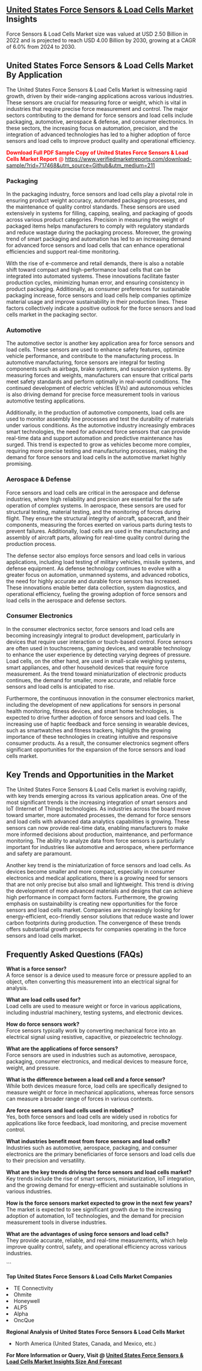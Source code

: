 <h2><a href="https://www.verifiedmarketreports.com/download-sample/?rid=717468&amp;utm_source=Github&amp;utm_medium=211" target="_blank">United States Force Sensors & Load Cells Market</a> Insights</h2><p>Force Sensors & Load Cells Market size was valued at USD 2.50 Billion in 2022 and is projected to reach USD 4.00 Billion by 2030, growing at a CAGR of 6.0% from 2024 to 2030.</p><p><h2>United States Force Sensors & Load Cells Market By Application</h2><p>The United States Force Sensors & Load Cells Market is witnessing rapid growth, driven by their wide-ranging applications across various industries. These sensors are crucial for measuring force or weight, which is vital in industries that require precise force measurement and control. The major sectors contributing to the demand for force sensors and load cells include packaging, automotive, aerospace & defense, and consumer electronics. In these sectors, the increasing focus on automation, precision, and the integration of advanced technologies has led to a higher adoption of force sensors and load cells to improve product quality and operational efficiency. <p><span class=""><span style="color: #ff0000;"><strong>Download Full PDF Sample Copy of United States Force Sensors & Load Cells Market Report</strong> @ </span><a href="https://www.verifiedmarketreports.com/download-sample/?rid=717468&amp;utm_source=Github&amp;utm_medium=211" target="_blank">https://www.verifiedmarketreports.com/download-sample/?rid=717468&amp;utm_source=Github&amp;utm_medium=211</a></span></p></p><h3>Packaging</h3><p>In the packaging industry, force sensors and load cells play a pivotal role in ensuring product weight accuracy, automated packaging processes, and the maintenance of quality control standards. These sensors are used extensively in systems for filling, capping, sealing, and packaging of goods across various product categories. Precision in measuring the weight of packaged items helps manufacturers to comply with regulatory standards and reduce wastage during the packaging process. Moreover, the growing trend of smart packaging and automation has led to an increasing demand for advanced force sensors and load cells that can enhance operational efficiencies and support real-time monitoring.</p><p>With the rise of e-commerce and retail demands, there is also a notable shift toward compact and high-performance load cells that can be integrated into automated systems. These innovations facilitate faster production cycles, minimizing human error, and ensuring consistency in product packaging. Additionally, as consumer preferences for sustainable packaging increase, force sensors and load cells help companies optimize material usage and improve sustainability in their production lines. These factors collectively indicate a positive outlook for the force sensors and load cells market in the packaging sector.</p><h3>Automotive</h3><p>The automotive sector is another key application area for force sensors and load cells. These sensors are used to enhance safety features, optimize vehicle performance, and contribute to the manufacturing process. In automotive manufacturing, force sensors are integral for testing components such as airbags, brake systems, and suspension systems. By measuring forces and weights, manufacturers can ensure that critical parts meet safety standards and perform optimally in real-world conditions. The continued development of electric vehicles (EVs) and autonomous vehicles is also driving demand for precise force measurement tools in various automotive testing applications.</p><p>Additionally, in the production of automotive components, load cells are used to monitor assembly line processes and test the durability of materials under various conditions. As the automotive industry increasingly embraces smart technologies, the need for advanced force sensors that can provide real-time data and support automation and predictive maintenance has surged. This trend is expected to grow as vehicles become more complex, requiring more precise testing and manufacturing processes, making the demand for force sensors and load cells in the automotive market highly promising.</p><h3>Aerospace & Defense</h3><p>Force sensors and load cells are critical in the aerospace and defense industries, where high reliability and precision are essential for the safe operation of complex systems. In aerospace, these sensors are used for structural testing, material testing, and the monitoring of forces during flight. They ensure the structural integrity of aircraft, spacecraft, and their components, measuring the forces exerted on various parts during tests to prevent failures. Additionally, load cells are used in the manufacturing and assembly of aircraft parts, allowing for real-time quality control during the production process.</p><p>The defense sector also employs force sensors and load cells in various applications, including load testing of military vehicles, missile systems, and defense equipment. As defense technology continues to evolve with a greater focus on automation, unmanned systems, and advanced robotics, the need for highly accurate and durable force sensors has increased. These innovations enable better data collection, system diagnostics, and operational efficiency, fueling the growing adoption of force sensors and load cells in the aerospace and defense sectors.</p><h3>Consumer Electronics</h3><p>In the consumer electronics sector, force sensors and load cells are becoming increasingly integral to product development, particularly in devices that require user interaction or touch-based control. Force sensors are often used in touchscreens, gaming devices, and wearable technology to enhance the user experience by detecting varying degrees of pressure. Load cells, on the other hand, are used in small-scale weighing systems, smart appliances, and other household devices that require force measurement. As the trend toward miniaturization of electronic products continues, the demand for smaller, more accurate, and reliable force sensors and load cells is anticipated to rise.</p><p>Furthermore, the continuous innovation in the consumer electronics market, including the development of new applications for sensors in personal health monitoring, fitness devices, and smart home technologies, is expected to drive further adoption of force sensors and load cells. The increasing use of haptic feedback and force sensing in wearable devices, such as smartwatches and fitness trackers, highlights the growing importance of these technologies in creating intuitive and responsive consumer products. As a result, the consumer electronics segment offers significant opportunities for the expansion of the force sensors and load cells market.</p><h2>Key Trends and Opportunities in the Market</h2><p>The United States Force Sensors & Load Cells market is evolving rapidly, with key trends emerging across its various application areas. One of the most significant trends is the increasing integration of smart sensors and IoT (Internet of Things) technologies. As industries across the board move toward smarter, more automated processes, the demand for force sensors and load cells with advanced data analytics capabilities is growing. These sensors can now provide real-time data, enabling manufacturers to make more informed decisions about production, maintenance, and performance monitoring. The ability to analyze data from force sensors is particularly important for industries like automotive and aerospace, where performance and safety are paramount.</p><p>Another key trend is the miniaturization of force sensors and load cells. As devices become smaller and more compact, especially in consumer electronics and medical applications, there is a growing need for sensors that are not only precise but also small and lightweight. This trend is driving the development of more advanced materials and designs that can achieve high performance in compact form factors. Furthermore, the growing emphasis on sustainability is creating new opportunities for the force sensors and load cells market. Companies are increasingly looking for energy-efficient, eco-friendly sensor solutions that reduce waste and lower carbon footprints during production. The convergence of these trends offers substantial growth prospects for companies operating in the force sensors and load cells market.</p><h2>Frequently Asked Questions (FAQs)</h2><p><b>What is a force sensor?</b><br>A force sensor is a device used to measure force or pressure applied to an object, often converting this measurement into an electrical signal for analysis.</p><p><b>What are load cells used for?</b><br>Load cells are used to measure weight or force in various applications, including industrial machinery, testing systems, and electronic devices.</p><p><b>How do force sensors work?</b><br>Force sensors typically work by converting mechanical force into an electrical signal using resistive, capacitive, or piezoelectric technology.</p><p><b>What are the applications of force sensors?</b><br>Force sensors are used in industries such as automotive, aerospace, packaging, consumer electronics, and medical devices to measure force, weight, and pressure.</p><p><b>What is the difference between a load cell and a force sensor?</b><br>While both devices measure force, load cells are specifically designed to measure weight or force in mechanical applications, whereas force sensors can measure a broader range of forces in various contexts.</p><p><b>Are force sensors and load cells used in robotics?</b><br>Yes, both force sensors and load cells are widely used in robotics for applications like force feedback, load monitoring, and precise movement control.</p><p><b>What industries benefit most from force sensors and load cells?</b><br>Industries such as automotive, aerospace, packaging, and consumer electronics are the primary beneficiaries of force sensors and load cells due to their precision and versatility.</p><p><b>What are the key trends driving the force sensors and load cells market?</b><br>Key trends include the rise of smart sensors, miniaturization, IoT integration, and the growing demand for energy-efficient and sustainable solutions in various industries.</p><p><b>How is the force sensors market expected to grow in the next few years?</b><br>The market is expected to see significant growth due to the increasing adoption of automation, IoT technologies, and the demand for precision measurement tools in diverse industries.</p><p><b>What are the advantages of using force sensors and load cells?</b><br>They provide accurate, reliable, and real-time measurements, which help improve quality control, safety, and operational efficiency across various industries.</p>```</p><p><strong>Top United States Force Sensors & Load Cells Market Companies</strong></p><div data-test-id=""><p><li>TE Connectivity</li><li> Ohmite</li><li> Honeywell</li><li> ALPS</li><li> Alpha</li><li> OncQue</li></p><div><strong>Regional Analysis of&nbsp;United States Force Sensors & Load Cells Market</strong></div><ul><li dir="ltr"><p dir="ltr">North America&nbsp;(United States, Canada, and Mexico, etc.)</p></li></ul><p><strong>For More Information or Query, Visit @&nbsp;</strong><strong><a href="https://www.verifiedmarketreports.com/product/force-sensors-and-load-cells-market/?utm_source=Github&amp;utm_medium=211" target="_blank">United States Force Sensors & Load Cells Market Insights Size And Forecast</a></strong></p></div>
